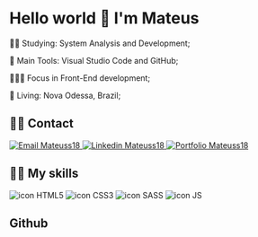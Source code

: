  ### <h1> Hello world 👋 I'm Mateus </h1>
   <link rel="stylesheet" href="https://cdn.jsdelivr.net/gh/devicons/devicon@v2.12.0/devicon.min.css">
    
   👨‍🎓 Studying: System Analysis and Development;
    
   🎒 Main Tools: Visual Studio Code and GitHub;
    
   👩🏻‍💻 Focus in Front-End development;
    
   📍  Living: Nova Odessa, Brazil;
    
   <h2>📱📩 Contact</h2>
   <p>
        <a href="mailto:mateus20.lopes02@gmail.com" target="_blank">
            <img src="https://img.shields.io/badge/Gmail-D14836?style=for-the-badge&logo=gmail&logoColor=white" alt="Email Mateuss18">
        </a>
	<a href="https://www.linkedin.com/in/mateus--lopes/" target="_blank">
	    <img src="https://img.shields.io/badge/LinkedIn-0077B5?style=for-the-badge&logo=linkedin&logoColor=white" alt="Linkedin Mateuss18">
	</a>
	<a href="https://mateus-lopes-portfolio.netlify.app" target="_blank">
	  <img src="https://img.shields.io/badge/-Portfolio-black?logo=flickr&style=for-the-badge" alt="Portfolio Mateuss18">
	</a>
   </p>
   <h2>🐱‍👤 My skills</h2>
   <p>
        <img target="_blank" src="https://img.shields.io/badge/HTML5-E34F26?style=for-the-badge&logo=html5&logoColor=white" alt="icon HTML5">
        <img src="https://img.shields.io/badge/CSS3-1572B6?style=for-the-badge&logo=css3&logoColor=white" alt="icon CSS3">
	<img src="https://img.shields.io/badge/Sass-CC6699?style=for-the-badge&logo=sass&logoColor=white" alt="icon SASS">
        <img aling="center" src="https://img.shields.io/badge/JavaScript-F7DF1E?style=for-the-badge&logo=javascript&logoColor=black" alt="icon JS">
        <img src="https://img.shields.io/badge/Git-F05032?style=for-the-badge&logo=git&logoColor=white" alt="">
        <img src="https://img.shields.io/badge/Windows-0078D6?style=for-the-badge&logo=windows&logoColor=white" alt="">
    </p>
    
   <h2>Github</h2>
   <p align="center">
        <img align="center" src="https://github-readme-stats.vercel.app/api?username=Mateuss18&show_icons=true&cache_seconds=86400&theme=chartreuse-dark" alt=""/>
        <img align="center" src="https://github-readme-stats.vercel.app/api/top-langs/?username=Mateuss18&langs_count=10&layout=compact&?exclude_repo=Pokedex,Memstuff,Calculator-in-Flutter&theme=chartreuse-dark" alt="">
    </p>
